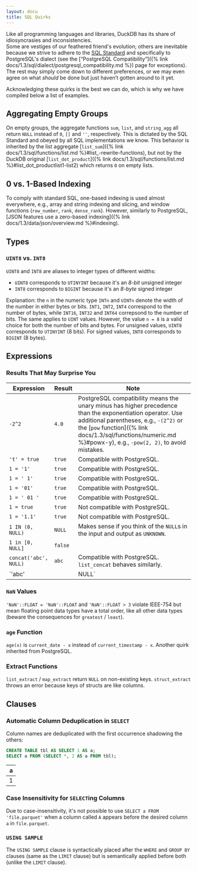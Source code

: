 ```yaml
---
layout: docu
title: SQL Quirks
---
```


Like all programming languages and libraries, DuckDB has its share of idiosyncrasies and inconsistencies.  
Some are vestiges of our feathered friend's evolution; others are inevitable because we strive to adhere to the [SQL Standard](https://blog.ansi.org/sql-standard-iso-iec-9075-2023-ansi-x3-135/) and specifically to PostgreSQL's dialect (see the [“PostgreSQL Compatibility”]({% link docs/1.3/sql/dialect/postgresql_compatibility.md %}) page for exceptions).
The rest may simply come down to different preferences, or we may even agree on what _should_ be done but just haven’t gotten around to it yet.

Acknowledging these quirks is the best we can do, which is why we have compiled below a list of examples.

## Aggregating Empty Groups

On empty groups, the aggregate functions `sum`, `list`, and `string_agg` all return `NULL` instead of `0`, `[]` and `''`, respectively. This is dictated by the SQL Standard and obeyed by all SQL implementations we know. This behavior is inherited by the list aggregate [`list_sum`]({% link docs/1.3/sql/functions/list.md %}#list_-rewrite-functions), but not by the DuckDB original [`list_dot_product`]({% link docs/1.3/sql/functions/list.md %}#list_dot_productlist1-list2) which returns `0` on empty lists.

## 0 vs. 1-Based Indexing

To comply with standard SQL, one-based indexing is used almost everywhere, e.g., array and string indexing and slicing, and window functions (`row_number`, `rank`, `dense_rank`).
However, similarly to PostgreSQL, [JSON features use a zero-based indexing]({% link docs/1.3/data/json/overview.md %}#indexing).

## Types

### `UINT8` vs. `INT8`

`UINT8` and `INT8` are aliases to integer types of different widths:

* `UINT8` corresponds to `UTINYINT` because it's an _8-bit_ unsigned integer
* `INT8` corresponds to `BIGINT` because it's an _8-byte_ signed integer

Explanation: the `n` in the numeric type `INTn` and `UINTn` denote the width of the number in either bytes or bits.
`INT1`, `INT2`, `INT4` correspond to the number of bytes, while `INT16`, `INT32` and `INT64` correpsond to the number of bits.
The same applies to `UINT` values.
However, the value `n = 8` is a valid choice for both the number of bits and bytes.
For unsigned values, `UINT8` corresponds to `UTINYINT` (8 bits).
For signed values, `INT8` corresponds to `BIGINT` (8 bytes).

## Expressions

### Results That May Surprise You

<!-- markdownlint-disable MD056 -->

| Expression                 | Result  | Note                                                                          |
|----------------------------|---------|-------------------------------------------------------------------------------|
| `-2^2`                     | `4.0`   | PostgreSQL compatibility means the unary minus has higher precedence than the exponentiation operator. Use additional parentheses, e.g., `-(2^2)` or the [`pow` function]({% link docs/1.3/sql/functions/numeric.md %}#powx-y), e.g., `-pow(2, 2)`, to avoid mistakes. |
| `'t' = true`               | `true`  | Compatible with PostgreSQL.                                                   |
| `1 = '1'`                  | `true`  | Compatible with PostgreSQL.                                                   |
| `1 = ' 1'`                 | `true`  | Compatible with PostgreSQL.                                                   |
| `1 = '01'`                 | `true`  | Compatible with PostgreSQL.                                                   |
| `1 = ' 01 '`               | `true`  | Compatible with PostgreSQL.                                                   |
| `1 = true`                 | `true`  | Not compatible with PostgreSQL.                                               |
| `1 = '1.1'`                | `true`  | Not compatible with PostgreSQL.                                               |
| `1 IN (0, NULL)`           | `NULL`  | Makes sense if you think of the `NULL`s in the input and output as `UNKNOWN`. |
| `1 in [0, NULL]`           | `false` |                                                                               |
| `concat('abc', NULL)`      | `abc`   | Compatible with PostgreSQL. `list_concat` behaves similarly.                  |
| `'abc' || NULL`            | `NULL`  |                                                                               |

<!-- markdownlint-enable MD056 -->

### `NaN` Values

`'NaN'::FLOAT = 'NaN'::FLOAT` and `'NaN'::FLOAT > 3` violate IEEE-754 but mean floating point data types have a total order, like all other data types (beware the consequences for `greatest` / `least`).

### `age` Function

`age(x)` is `current_date - x` instead of `current_timestamp - x`. Another quirk inherited from PostgreSQL.

### Extract Functions

`list_extract` / `map_extract` return `NULL` on non-existing keys. `struct_extract` throws an error because keys of structs are like columns.

## Clauses

### Automatic Column Deduplication in `SELECT`

Column names are deduplicated with the first occurrence shadowing the others:

```sql
CREATE TABLE tbl AS SELECT 1 AS a;
SELECT a FROM (SELECT *, 2 AS a FROM tbl);
```

| a |
|--:|
| 1 |

### Case Insensitivity for `SELECT`ing Columns

Due to case-insensitivity, it's not possible to use `SELECT a FROM 'file.parquet'` when a column called `A` appears before the desired column `a` in `file.parquet`.

### `USING SAMPLE`

The `USING SAMPLE` clause is syntactically placed after the `WHERE` and `GROUP BY` clauses (same as the `LIMIT` clause) but is semantically applied before both (unlike the `LIMIT` clause).
